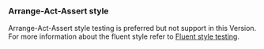 ### Arrange-Act-Assert style

Arrange-Act-Assert style testing is preferred but not support in this Version. For more information about the fluent style refer to [Fluent style testing](/nservicebus/fluent).